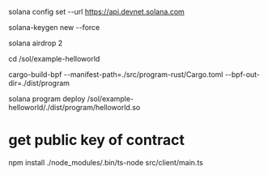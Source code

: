 solana config set --url https://api.devnet.solana.com

solana-keygen new --force

solana airdrop 2

cd /sol/example-helloworld

cargo-build-bpf --manifest-path=./src/program-rust/Cargo.toml --bpf-out-dir=./dist/program

solana program deploy /sol/example-helloworld/./dist/program/helloworld.so

# get public key of contract

npm install
./node_modules/.bin/ts-node src/client/main.ts